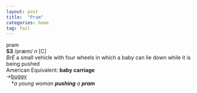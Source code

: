 ```yaml
---
layout: post
title:  "Pram"
categories: home
tag: fail
---
```

<DIV style="MARGIN: 0px 0px 5px">pram<BR><B>S3</B> /præm/ <I>n</I> [C] <BR><I>BrE</I> a small vehicle with four wheels in which a baby can lie down while it is being pushed<BR>American Equivalent: <B>baby carriage</B><BR>→<A href="{{ site.baseurl }}/buggy"><U>buggy</U></A><BR>　*<I>a young woman <B>pushing</B> a <B>pram</B> </I></DIV>
